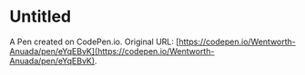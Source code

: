 # Untitled

A Pen created on CodePen.io. Original URL: [https://codepen.io/Wentworth-Anuada/pen/eYqEBvK](https://codepen.io/Wentworth-Anuada/pen/eYqEBvK).

